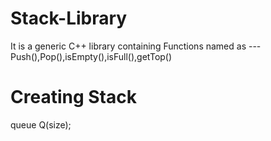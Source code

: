 # Stack-Library
It is a generic C++ library containing Functions named as --- Push(),Pop(),isEmpty(),isFull(),getTop()

# Creating Stack
queue<int> Q(size);
